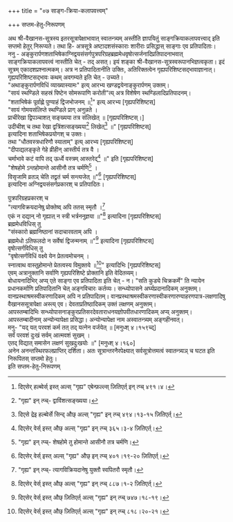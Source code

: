 +++
title = "०७ साङ्ग-क्रिया-कलापवत्त्वम्"

+++
सप्तम-हेतु-निरूपणम्
    
अथ श्री-वैखानस-सूत्रस्य इतरसूत्रापेक्षाभावात् स्वातन्त्र्यम् अस्तीति ज्ञापयितुं साङ्गक्रियाकलापवत्त्वाद् इति सप्तमो हेतुर् निरूप्यते। तथा हि- अत्रसूत्रे अष्टादशसंस्काराः शारीराः प्रसिद्धास् साङ्गाः एव प्रतिपादिताः।  
ननु - अङ्कुरार्पणशताभिषेकाग्निद्वयसंसर्गपुत्रपरिग्रहब्रह्ममेधवृषोत्सर्जनादिप्रतिपादनाभवात् साङ्गक्रियाकलापवत्त्वं नास्तीति चेत् - तद् असत्। इयं शङ्का श्री-वैखानस-सूत्रस्वरूपानभिज्ञत्वकृता। इदं सूत्रम् एकादशप्रश्नात्मकम्। अत्र न प्रतिपादितानीति उक्तिः, अतिरिक्तत्वेन गृह्यपरिशिष्टसद्भावाज्ञानात्। गृह्यपरिशिष्टसद्भावः कथम् अवगम्यते इति चेत् - उच्यते।  
"अथाङ्कुरार्पणविधिं व्याख्यास्यामः" इत्य् आरभ्य खण्डद्वयेनाङ्कुरार्पणम् उक्तम्।  
"सायं स्थण्डिले सहस्रं पिष्टेन सोमरूपाणि करोती"त्य् अत्र विशेषेण स्थण्डिलादिप्रतिपादनम्।  
"शताभिषेकं पूर्वाह्णे पुण्याहं द्विजभोजनम् ॥[^७४१]" इत्य् आरभ्य [गृह्यपरिशिष्टस्]  
"सायं गोमयसंलिप्ते स्थण्डिले प्राग् अनुन्नते ।  
प्राचीरेखा द्विपञ्चाशत् सङ्ख्यया तत्र संलिखेत् ॥ [गृह्यपरिशिष्टस्।]  
उदीचीश् च तथा रेखा द्वत्रिंशत्सङ्ख्यया[^७४२] लिखेत्[^७४३] ॥" [गृह्यपरिशिष्टस्]  
इत्यादिना शताभिषेकप्रयोगश् च उक्तः।  
तथा "धौतवस्त्रधारिणौ स्याताम्" इत्य् आरभ्य [गृह्यपरिशिष्टस्]  
"दीपाद्यलङ्कृते गेहे व्रीहीन् आस्तीर्य तत्र वै ।  
चर्माभावे कटं वापि तद् ऊर्ध्वे वस्त्रम् आस्तरेद्[^७४४] ॥" इति [गृह्यपरिशिष्टस्]  
"शेषहोमे ऽन्तहोमान्ते आसीनौ तत्र चर्मणि[^७४५] ।  
विसृजामि व्रतञ् चेति तद्व्रतं चर्म सन्त्यजेत् ॥"[^७४६] [गृह्यपरिशिष्टस्]  
इत्यादिना अग्निद्वयसंसर्गप्रकारश् च प्रतिपादितः।  
    

[^७४१]: दिएसेर् हल्ब्वेर्स् इस्त् अल्स् "गृह्य" एबेन्फ़ल्ल्स् ज़ितिएर्त् इन् त्प्च् ४९१।४।  
[^७४२]: "गृह्य" इन् त्प्च्- द्वाविंशत्सङ्ख्यया।  
[^७४३]: दिएसे द्रेइ हल्ब्वेर्से सिन्द् औछ् अल्स् "गृह्य" इन् त्प्च् ४९४।१३-१५ ज़ितिएर्त्।  
[^७४४]: दिएसेर् वेर्स् इस्त् औछ् अल्स् "गृह्य" इन् त्प्च् ३६५।३-४ ज़ितिएर्त्।  
[^७४५]: "गृह्य" इन् त्प्च्- शेषहोमे तु होमान्ते आसीनौ तत्र चर्मणि।  
[^७४६]: दिएसेर् वेर्स् इस्त् अल्स् "गृह्य" औछ् इन् त्प्च् ४०१।१९-२० ज़ितिएर्त्।   


पुत्रपरिग्रहप्रकारश् च  
"त्यागविक्रयदानेषु प्रोक्तेष्व् अपि ततस् स्मृतौ ।[^७४७]  
एकं न दद्यान् नो गृह्यात् न स्त्री भर्त्रननुज्ञया ॥"[^७४८] इत्यादिना [गृह्यपरिशिष्टस्]  
ब्रह्ममेधविधिस् तु  
"संस्कारो ब्रह्मनिष्ठानां सदाचारवताम् अपि ।  
ब्रह्ममेधो ऽतिफलदो न सर्वेषां द्विजन्मनाम् ॥"[^७४९] इत्यादिना [गृह्यपरिशिष्टस्]  
वृषोत्सर्गविधिस् तु  
"वृषोत्सर्गविधिं वक्ष्ये येन प्रेतत्वमोचनम् ।  
स्नात्वाथ वास्तुहोमान्ते प्रेतत्वस्य विमुक्तये ॥[^७५०]" इत्यादिभिः [गृह्यपरिशिष्टस्]  
एवम् अत्रानुक्तानि सर्वाणि गृह्यपरिशिष्टे प्रोक्तानि इति वेदितव्यम्।  
बोधायनादिभिर् अप्य् एते साङ्गा एव प्रतिपादिता इति चेत् - न। "सति कुड्ये चिक्रकर्मे" ति न्यायेन प्रधानकर्माणि प्रतिपादितानि चेत् अङ्गविचारः कर्तव्यः। सन्ध्योपासने अर्घ्यप्रदानादिकम् अनुक्तम्। वानप्रस्थाश्रमस्वीकरणादिकम् अपि न प्रतिपादितम्। वानप्रस्थाश्रमस्वीकरणास्वीकरणारण्याहरणपात्र-लक्षणादिषु वैखानससूत्रापेक्षा अस्त्य् एव। देवताप्रतिष्ठादिकम् उक्तं लक्षणम् अनुक्तम्।  
आपस्तम्बादिभिः सन्ध्योपासनाङ्कुरप्रतिसरदेवताराधनयज्ञोपवीतधारणादिकम् अप्य् अनुक्तम्। आपस्तम्बादीनाम् अन्योन्यापेक्षा प्रसिद्धा। अन्योन्यापेक्षा नाम अस्वातन्त्र्यम् अङ्गहीनवत्।  
मनु- "यद् यत् परवशं कर्म तत् तद् यत्नेन वर्जयेत् ॥ [मनुध्श् ४।१५९च्द्]  
सर्वं परवशं दुःखं सर्वम् आत्मवशं सुखम् ।  
एतद् विद्यात् समासेन लक्षणं सुखदुःखयोः ॥" [मनुध्श् ४।१६०]  
अनेन अनन्तस्थिरफलप्राप्तिर् दर्शिता। अतः सूत्रान्तरनैरपेक्ष्यात् सर्वसूत्रोत्तमत्वं स्वातन्त्र्यञ् च घटत इति निरूपितस् सप्तमो हेतुः।  
इति सप्तम-हेतु-निरूपणम्  
    

[^७४७]: "गृह्य" इन् त्प्च्- त्यागविक्रियदानेषु युक्तौ स्वपितरौ स्मृतौ।  
[^७४८]: दिएसेर् वेर्स् इस्त् औछ् अल्स् "गृह्य" इन् त्प्च् ८८७।१-२ ज़ितिएर्त्।  
[^७४९]: दिएसेर् वेर्स् इस्त् औछ् ज़ितिएर्त् अल्स् "गृह्य" इन् त्प्च् ७४७।१८-१९।  
[^७५०]: दिएसेर् वेर्स् इस्त् औछ् ज़ितिएर्त् अल्स् "गृह्य" इन् त्प्च् ८१८।२०-२१।   

